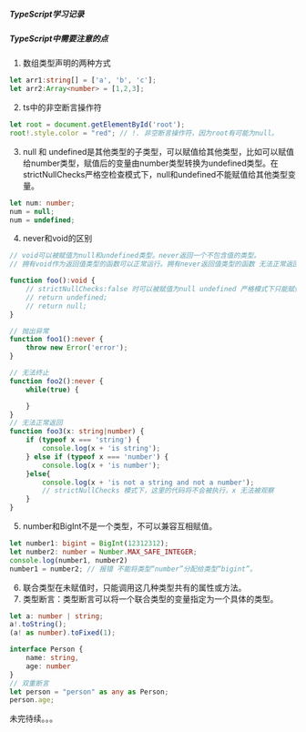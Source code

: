 ##### TypeScript学习记录

##### TypeScript中需要注意的点
1. 数组类型声明的两种方式

```typescript
let arr1:string[] = ['a', 'b', 'c'];
let arr2:Array<number> = [1,2,3];
```

2. ts中的非空断言操作符

```typescript
let root = document.getElementById('root');
root!.style.color = "red"; // !. 非空断言操作符，因为root有可能为null。
```

3. null 和 undefined是其他类型的子类型，可以赋值给其他类型，比如可以赋值给number类型，赋值后的变量由number类型转换为undefined类型。在strictNullChecks严格空检查模式下，null和undefined不能赋值给其他类型变量。

```typescript
let num: number;
num = null;
num = undefined;
```

4. never和void的区别

```typescript
// void可以被赋值为null和undefined类型。never返回一个不包含值的类型。
// 拥有void作为返回值类型的函数可以正常运行。拥有never返回值类型的函数 无法正常返回， 无法终止，或抛出异常。

function foo():void {
    // strictNullChecks:false 时可以被赋值为null undefined 严格模式下只能赋值undefined
    // return undefined;
    // return null;
}

// 抛出异常
function foo1():never {
    throw new Error('error');
}

// 无法终止
function foo2():never { 
    while(true) {

    }
}
// 无法正常返回
function foo3(x: string|number) {
    if (typeof x === 'string') {
        console.log(x + 'is string');
    } else if (typeof x === 'number') {
        console.log(x + 'is number');
    }else{
        console.log(x + 'is not a string and not a number');
      	// strictNullChecks 模式下，这里的代码将不会被执行，x 无法被观察
    }
}
```

5. number和BigInt不是一个类型，不可以兼容互相赋值。

```typescript
let number1: bigint = BigInt(12312312);
let number2: number = Number.MAX_SAFE_INTEGER;
console.log(number1, number2)
number1 = number2; // 报错 不能将类型“number”分配给类型“bigint”。
```

6. 联合类型在未赋值时，只能调用这几种类型共有的属性或方法。
7. 类型断言：类型断言可以将一个联合类型的变量指定为一个具体的类型。

```typescript
let a: number | string;
a!.toString();
(a! as number).toFixed(1);

interface Person {
    name: string,
    age: number
}
// 双重断言
let person = "person" as any as Person;
person.age;
```


未完待续。。。
